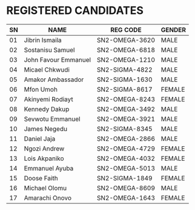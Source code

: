 # REGISTERED CANDIDATES

| SN   | NAME                           | REG CODE        | GENDER  |
|------|--------------------------------|-----------------|---------|
| 01   | Jibrin Ismaila                 | SN2-OMEGA-3620  | MALE    |
| 02   | Sostanisu Samuel               | SN2-OMEGA-6818  | MALE   |
| 03   | John Favour Emmanuel           | SN2-OMEGA-1210  | MALE   |
| 04   | Micael Chkwudi                 | SN2-SIGMA-4822  | MALE   |
| 05   | Amakor Ambassador              | SN2-SIGMA-1630  | MALE   |
| 06   | Mfon Umoh                      | SN2-SIGMA-8617  | FEMALE  |
| 07   | Akinyemi Rodiayt               | SN2-OMEGA-8243  | FEMALE  |
| 08   | Kennedy Dakup                  | SN2-OMEGA-3492  | MALE   |
| 09   | Sevwotu Emmanuel               | SN2-OMEGA-3921  | MALE   |
| 10   | James Negedu                   | SN2-SIGMA-8345  | MALE   |
| 11   | Daniel Jaja                    | SN2-OMEGA-2866  | MALE   |
| 12   | Ngozi Andrew                   | SN2-OMEGA-4729  | FEMALE  |
| 13   | Lois Akpaniko                  | SN2-OMEGA-4032  | FEMALE  |
| 14   | Emmanuel Ayuba                 | SN2-OMEGA-5013  | MALE   |
| 15   | Doose Faith                    | SN2-SIGMA-1849  | FEMALE  |
| 16   | Michael Olomu                  | SN2-OMEGA-8609  | MALE   |
| 17   | Amarachi Onovo                 | SN2-OMEGA-1643  | FEMALE  |
